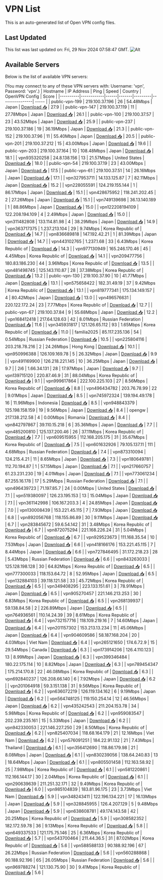 # VPN List

This is an auto-generated list of Open VPN config files.

## Last Updated

This list was last updated on: Fri, 29 Nov 2024 07:58:47 GMT.
![Alt](https://repobeats.axiom.co/api/embed/186b98318ef1479477931607c1ad7d823f12451f.svg "Repobeats analytics image")

## Available Servers

Below is the list of available VPN servers:

(You may connect to any of these VPN servers with: Username: 'vpn', Password: 'vpn'.)
| Hostname | IP Address | Ping | Speed | Country | OpenVPN Config | Score |
|----------|------------|------|-------|---------|----------------| ----- |
| public-vpn-199 | 219.100.37.196 | 26 | 54.48Mbps | Japan | [Download 📥](./configs/server_0_JP.ovpn) | 27.9 |
| public-vpn-147 | 219.100.37.119 | 11 | 27.78Mbps | Japan | [Download 📥](./configs/server_1_JP.ovpn) | 26.1 |
| public-vpn-100 | 219.100.37.57 | 23 | 43.52Mbps | Japan | [Download 📥](./configs/server_2_JP.ovpn) | 25.9 |
| public-vpn-237 | 219.100.37.186 | 19 | 36.19Mbps | Japan | [Download 📥](./configs/server_3_JP.ovpn) | 21.3 |
| public-vpn-152 | 219.100.37.96 | 11 | 55.40Mbps | Japan | [Download 📥](./configs/server_4_JP.ovpn) | 20.5 |
| public-vpn-201 | 219.100.37.212 | 15 | 43.00Mbps | Japan | [Download 📥](./configs/server_5_JP.ovpn) | 19.6 |
| public-vpn-203 | 219.100.37.164 | 10 | 108.48Mbps | Japan | [Download 📥](./configs/server_6_JP.ovpn) | 18.1 |
| vpn935320258 | 24.8.138.156 | 13 | 21.57Mbps | United States | [Download 📥](./configs/server_7_US.ovpn) | 18.0 |
| public-vpn-54 | 219.100.37.19 | 23 | 43.00Mbps | Japan | [Download 📥](./configs/server_8_JP.ovpn) | 17.5 |
| public-vpn-61 | 219.100.37.51 | 14 | 26.16Mbps | Japan | [Download 📥](./configs/server_9_JP.ovpn) | 17.1 |
| vpn327953711 | 14.133.125.87 | 7 | 82.11Mbps | Japan | [Download 📥](./configs/server_10_JP.ovpn) | 15.2 |
| vpn228055591 | 124.219.155.144 | 1 | 86.17Mbps | Japan | [Download 📥](./configs/server_11_JP.ovpn) | 15.1 |
| vpn428675952 | 118.241.202.45 | 2 | 27.26Mbps | Japan | [Download 📥](./configs/server_12_JP.ovpn) | 15.1 |
| vpn749139698 | 36.13.140.189 | 1 | 88.86Mbps | Japan | [Download 📥](./configs/server_13_JP.ovpn) | 15.0 |
| vpn122208194109 | 122.208.194.109 | 4 | 2.49Mbps | Japan | [Download 📥](./configs/server_14_JP.ovpn) | 15.0 |
| vpn311482808 | 133.114.81.98 | 4 | 38.29Mbps | Japan | [Download 📥](./configs/server_15_JP.ovpn) | 14.9 |
| vpn363717375 | 1.237.213.104 | 29 | 9.74Mbps | Korea Republic of | [Download 📥](./configs/server_16_KR.ovpn) | 14.7 |
| vpn836689818 | 147.192.42.21 | 1 | 81.39Mbps | Japan | [Download 📥](./configs/server_17_JP.ovpn) | 14.7 |
| vpn443102765 | 1.237.1.68 | 33 | 6.43Mbps | Korea Republic of | [Download 📥](./configs/server_18_KR.ovpn) | 14.3 |
| vpn977130949 | 165.246.170.46 | 45 | 4.45Mbps | Korea Republic of | [Download 📥](./configs/server_19_KR.ovpn) | 14.1 |
| vpn209477756 | 180.83.186.230 | 44 | 3.96Mbps | Korea Republic of | [Download 📥](./configs/server_20_KR.ovpn) | 13.5 |
| vpn481498745 | 125.143.110.87 | 28 | 37.38Mbps | Korea Republic of | [Download 📥](./configs/server_21_KR.ovpn) | 13.2 |
| public-vpn-130 | 219.100.37.90 | 10 | 41.77Mbps | Japan | [Download 📥](./configs/server_22_JP.ovpn) | 13.1 |
| vpn575658422 | 182.31.49.19 | 37 | 9.42Mbps | Korea Republic of | [Download 📥](./configs/server_23_KR.ovpn) | 13.1 |
| vpn819777341 | 175.134.149.157 | 4 | 80.42Mbps | Japan | [Download 📥](./configs/server_24_JP.ovpn) | 13.0 |
| vpn496576631 | 220.122.172.24 | 23 | 7.77Mbps | Korea Republic of | [Download 📥](./configs/server_25_KR.ovpn) | 12.7 |
| public-vpn-67 | 219.100.37.84 | 9 | 55.68Mbps | Japan | [Download 📥](./configs/server_26_JP.ovpn) | 12.2 |
| vpn168412418 | 217.64.128.63 | 42 | 8.01Mbps | Russian Federation | [Download 📥](./configs/server_27_RU.ovpn) | 11.6 |
| vpn345931817 | 121.126.65.112 | 93 | 1.65Mbps | Korea Republic of | [Download 📥](./configs/server_28_KR.ovpn) | 11.0 |
| familia2025 | 85.117.235.136 | 54 | 0.54Mbps | Russian Federation | [Download 📥](./configs/server_29_RU.ovpn) | 10.5 |
| vpn225804116 | 203.218.78.216 | 2 | 24.26Mbps | Hong Kong | [Download 📥](./configs/server_30_HK.ovpn) | 10.1 |
| vpn950996388 | 126.109.169.78 | 5 | 26.32Mbps | Japan | [Download 📥](./configs/server_31_JP.ovpn) | 9.9 |
| vpn491169900 | 126.218.221.145 | 10 | 36.25Mbps | Japan | [Download 📥](./configs/server_32_JP.ovpn) | 9.7 |
| 2i6 | 1.66.34.131 | 28 | 17.97Mbps | Japan | [Download 📥](./configs/server_33_JP.ovpn) | 9.7 |
| vpn139715120 | 220.87.46.9 | 31 | 88.04Mbps | Korea Republic of | [Download 📥](./configs/server_34_KR.ovpn) | 9.1 |
| vpn999617864 | 222.100.225.103 | 27 | 8.56Mbps | Korea Republic of | [Download 📥](./configs/server_35_KR.ovpn) | 8.8 |
| vpn496434782 | 203.76.78.99 | 22 | 9.01Mbps | Japan | [Download 📥](./configs/server_36_JP.ovpn) | 8.5 |
| vpn745972324 | 139.194.49.178 | 16 | 11.96Mbps | Indonesia | [Download 📥](./configs/server_37_ID.ovpn) | 8.5 |
| vpn948843379 | 125.198.158.159 | 19 | 9.56Mbps | Japan | [Download 📥](./configs/server_38_JP.ovpn) | 8.4 |
| opengw | 217.138.212.58 | 4 | 0.00Mbps | Romania | [Download 📥](./configs/server_39_RO.ovpn) | 8.4 |
| vpn842797867 | 39.110.15.218 | 6 | 35.36Mbps | Japan | [Download 📥](./configs/server_40_JP.ovpn) | 7.7 |
| vpn485200810 | 125.137.200.46 | 26 | 37.11Mbps | Korea Republic of | [Download 📥](./configs/server_41_KR.ovpn) | 7.7 |
| vpn609515955 | 112.168.205.175 | 31 | 35.67Mbps | Korea Republic of | [Download 📥](./configs/server_42_KR.ovpn) | 7.5 |
| vpn601632926 | 79.105.137.11 | 111 | 4.68Mbps | Russian Federation | [Download 📥](./configs/server_43_RU.ovpn) | 7.4 |
| vpn873310094 | 124.215.4.21 | 11 | 8.65Mbps | Japan | [Download 📥](./configs/server_44_JP.ovpn) | 7.3 |
| vpn180649781 | 112.70.194.87 | 1 | 57.15Mbps | Japan | [Download 📥](./configs/server_45_JP.ovpn) | 7.1 |
| vpn217660757 | 61.23.231.230 | 19 | 4.01Mbps | Japan | [Download 📥](./configs/server_46_JP.ovpn) | 7.1 |
| vpn773061234 | 87.255.16.178 | 17 | 5.29Mbps | Russian Federation | [Download 📥](./configs/server_47_RU.ovpn) | 7.1 |
| vpn496439723 | 71.197.85.7 | 24 | 0.00Mbps | United States | [Download 📥](./configs/server_48_US.ovpn) | 7.1 |
| vpn519380097 | 126.23.195.153 | 13 | 15.04Mbps | Japan | [Download 📥](./configs/server_49_JP.ovpn) | 7.1 |
| vpn361142998 | 106.167.203.3 | 4 | 24.85Mbps | Japan | [Download 📥](./configs/server_50_JP.ovpn) | 7.0 |
| vpn130008439 | 153.221.45.115 | 7 | 7.93Mbps | Japan | [Download 📥](./configs/server_51_JP.ovpn) | 6.8 |
| vpn892056768 | 118.155.86.89 | 30 | 9.11Mbps | Japan | [Download 📥](./configs/server_52_JP.ovpn) | 6.7 |
| vpn283845672 | 59.6.54.142 | 31 | 3.48Mbps | Korea Republic of | [Download 📥](./configs/server_53_KR.ovpn) | 6.7 |
| vpn872075294 | 221.168.226.24 | 31 | 5.04Mbps | Korea Republic of | [Download 📥](./configs/server_54_KR.ovpn) | 6.7 |
| vpn929523673 | 111.168.35.54 | 10 | 7.53Mbps | Japan | [Download 📥](./configs/server_55_JP.ovpn) | 6.6 |
| vpn418166176 | 153.221.45.115 | 7 | 8.44Mbps | Japan | [Download 📥](./configs/server_56_JP.ovpn) | 6.6 |
| vpn727846495 | 31.172.218.23 | 28 | 5.43Mbps | Russian Federation | [Download 📥](./configs/server_57_RU.ovpn) | 6.6 |
| vpn843263033 | 125.128.198.128 | 30 | 64.82Mbps | Korea Republic of | [Download 📥](./configs/server_58_KR.ovpn) | 6.5 |
| vpn777300033 | 118.153.64.72 | 8 | 52.95Mbps | Japan | [Download 📥](./configs/server_59_JP.ovpn) | 6.5 |
| vpn132884103 | 39.118.121.58 | 33 | 45.72Mbps | Korea Republic of | [Download 📥](./configs/server_60_KR.ovpn) | 6.5 |
| vpn349408295 | 223.133.151.61 | 3 | 78.91Mbps | Japan | [Download 📥](./configs/server_61_JP.ovpn) | 6.5 |
| vpn905270457 | 221.146.213.253 | 30 | 6.83Mbps | Korea Republic of | [Download 📥](./configs/server_62_KR.ovpn) | 6.5 |
| vpn268139937 | 59.138.84.58 | 2 | 226.89Mbps | Japan | [Download 📥](./configs/server_63_JP.ovpn) | 6.5 |
| vpn764936561 | 110.14.24.39 | 39 | 8.61Mbps | Korea Republic of | [Download 📥](./configs/server_64_KR.ovpn) | 6.4 |
| vpn732157716 | 118.109.219.16 | 7 | 14.60Mbps | Japan | [Download 📥](./configs/server_65_JP.ovpn) | 6.4 |
| vpn201157302 | 153.213.13.234 | 11 | 45.06Mbps | Japan | [Download 📥](./configs/server_66_JP.ovpn) | 6.4 |
| vpn904609586 | 58.187.168.204 | 20 | 4.03Mbps | Viet Nam | [Download 📥](./configs/server_67_VN.ovpn) | 6.4 |
| vpn265121650 | 174.6.72.9 | 15 | 29.54Mbps | Canada | [Download 📥](./configs/server_68_CA.ovpn) | 6.3 |
| vpn173914206 | 126.4.110.123 | 13 | 8.99Mbps | Japan | [Download 📥](./configs/server_69_JP.ovpn) | 6.3 |
| vpn399346484 | 180.22.175.114 | 10 | 8.82Mbps | Japan | [Download 📥](./configs/server_70_JP.ovpn) | 6.3 |
| vpn789454347 | 175.214.170.8 | 22 | 46.08Mbps | Korea Republic of | [Download 📥](./configs/server_71_KR.ovpn) | 6.3 |
| vpn692840237 | 126.208.66.140 | 6 | 7.92Mbps | Japan | [Download 📥](./configs/server_72_JP.ovpn) | 6.2 |
| vpn201064918 | 59.3.151.138 | 31 | 9.56Mbps | Korea Republic of | [Download 📥](./configs/server_73_KR.ovpn) | 6.2 |
| vpn636072219 | 126.119.134.162 | 6 | 9.19Mbps | Japan | [Download 📥](./configs/server_74_JP.ovpn) | 6.2 |
| vpn564748125 | 119.150.254.14 | 12 | 46.56Mbps | Japan | [Download 📥](./configs/server_75_JP.ovpn) | 6.2 |
| vpn435242543 | 211.204.153.78 | 34 | 5.98Mbps | Korea Republic of | [Download 📥](./configs/server_76_KR.ovpn) | 6.2 |
| vpn959083547 | 202.239.235.161 | 15 | 5.33Mbps | Japan | [Download 📥](./configs/server_77_JP.ovpn) | 6.2 |
| vpn942330053 | 221.146.227.250 | 29 | 8.50Mbps | Korea Republic of | [Download 📥](./configs/server_78_KR.ovpn) | 6.2 |
| vpn825407034 | 118.68.164.179 | 21 | 12.16Mbps | Viet Nam | [Download 📥](./configs/server_79_VN.ovpn) | 6.2 |
| vpn576091251 | 184.22.91.132 | 21 | 7.43Mbps | Thailand | [Download 📥](./configs/server_80_TH.ovpn) | 6.1 |
| vpn356412690 | 118.86.179.98 | 21 | 8.08Mbps | Japan | [Download 📥](./configs/server_81_JP.ovpn) | 6.1 |
| vpn830239056 | 138.64.240.83 | 13 | 18.64Mbps | Japan | [Download 📥](./configs/server_82_JP.ovpn) | 6.1 |
| vpn805501458 | 112.163.58.92 | 25 | 7.98Mbps | Korea Republic of | [Download 📥](./configs/server_83_KR.ovpn) | 6.1 |
| vpn581220861 | 112.166.144.17 | 30 | 2.04Mbps | Korea Republic of | [Download 📥](./configs/server_84_KR.ovpn) | 6.1 |
| vpn290639639 | 211.251.32.171 | 32 | 9.49Mbps | Korea Republic of | [Download 📥](./configs/server_85_KR.ovpn) | 6.0 |
| vpn985104839 | 183.81.96.175 | 23 | 3.73Mbps | Viet Nam | [Download 📥](./configs/server_86_VN.ovpn) | 5.9 |
| vpn348243411 | 122.196.134.221 | 17 | 16.13Mbps | Japan | [Download 📥](./configs/server_87_JP.ovpn) | 5.9 |
| vpn328845955 | 126.4.207.129 | 5 | 9.48Mbps | Japan | [Download 📥](./configs/server_88_JP.ovpn) | 5.9 |
| vpn638608781 | 49.174.143.58 | 42 | 20.25Mbps | Korea Republic of | [Download 📥](./configs/server_89_KR.ovpn) | 5.9 |
| vpn308582352 | 182.172.59.78 | 36 | 9.13Mbps | Korea Republic of | [Download 📥](./configs/server_90_KR.ovpn) | 5.8 |
| vpn649337533 | 121.175.75.146 | 25 | 6.36Mbps | Korea Republic of | [Download 📥](./configs/server_91_KR.ovpn) | 5.7 |
| vpn543700464 | 211.44.36.5 | 31 | 87.02Mbps | Korea Republic of | [Download 📥](./configs/server_92_KR.ovpn) | 5.6 |
| vpn588588133 | 90.188.92.196 | 67 | 26.22Mbps | Russian Federation | [Download 📥](./configs/server_93_RU.ovpn) | 5.6 |
| vpn560288868 | 90.188.92.196 | 65 | 26.05Mbps | Russian Federation | [Download 📥](./configs/server_94_RU.ovpn) | 5.6 |
| vpn969788274 | 121.130.75.90 | 30 | 9.41Mbps | Korea Republic of | [Download 📥](./configs/server_95_KR.ovpn) | 5.6 |

